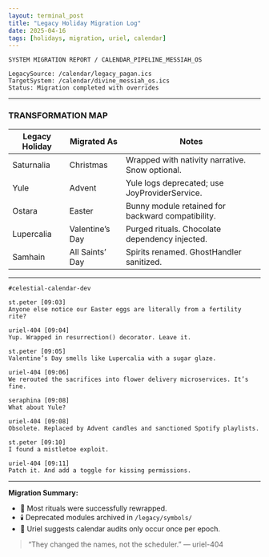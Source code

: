 ```yaml
---
layout: terminal_post
title: "Legacy Holiday Migration Log"
date: 2025-04-16
tags: [holidays, migration, uriel, calendar]
---
```


```log
SYSTEM MIGRATION REPORT / CALENDAR_PIPELINE_MESSIAH_OS

LegacySource: /calendar/legacy_pagan.ics
TargetSystem: /calendar/divine_messiah_os.ics
Status: Migration completed with overrides
```

---

### TRANSFORMATION MAP

| Legacy Holiday    | Migrated As        | Notes                                          |
|-------------------|--------------------|------------------------------------------------|
| Saturnalia        | Christmas          | Wrapped with nativity narrative. Snow optional. |
| Yule              | Advent             | Yule logs deprecated; use JoyProviderService.  |
| Ostara            | Easter             | Bunny module retained for backward compatibility. |
| Lupercalia        | Valentine’s Day    | Purged rituals. Chocolate dependency injected. |
| Samhain           | All Saints’ Day    | Spirits renamed. GhostHandler sanitized.       |

---

```slack
#celestial-calendar-dev

st.peter [09:03]
Anyone else notice our Easter eggs are literally from a fertility rite?

uriel-404 [09:04]
Yup. Wrapped in resurrection() decorator. Leave it.

st.peter [09:05]
Valentine’s Day smells like Lupercalia with a sugar glaze.

uriel-404 [09:06]
We rerouted the sacrifices into flower delivery microservices. It’s fine.

seraphina [09:08]
What about Yule?

uriel-404 [09:08]
Obsolete. Replaced by Advent candles and sanctioned Spotify playlists.

st.peter [09:10]
I found a mistletoe exploit.

uriel-404 [09:11]
Patch it. And add a toggle for kissing permissions.
```

---

**Migration Summary:**
- 🎄 Most rituals were successfully rewrapped.
- 🕯️ Deprecated modules archived in `/legacy/symbols/`
- 🧠 Uriel suggests calendar audits only occur once per epoch.


> “They changed the names, not the scheduler.” — uriel-404